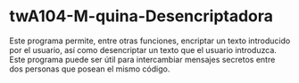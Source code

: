 # twA104-M-quina-Desencriptadora
Este programa permite, entre otras funciones, encriptar un texto introducido por el usuario, así como desencriptar un texto que el usuario introduzca. Este programa puede ser útil para intercambiar mensajes secretos entre dos personas que posean el mismo código.
